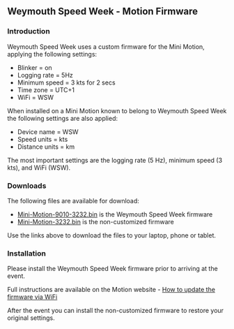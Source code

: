 ## Weymouth Speed Week - Motion Firmware

### Introduction

Weymouth Speed Week uses a custom firmware for the Mini Motion, applying the following settings:

- Blinker = on
- Logging rate = 5Hz
- Minimum speed = 3 kts for 2 secs
- Time zone = UTC+1
- WiFi = WSW

When installed on a Mini Motion known to belong to Weymouth Speed Week the following settings are also applied:

- Device name = WSW
- Speed units = kts
- Distance units = km

The most important settings are the logging rate (5 Hz), minimum speed (3 kts), and WiFi (WSW).



### Downloads

The following files are available for download:

- [Mini-Motion-9010-3232.bin](firmware/Mini-Motion-9010-3232.bin) is the Weymouth Speed Week firmware
- [Mini-Motion-3232.bin](firmware/Mini-Motion-3232.bin) is the non-customized firmware

Use the links above to download the files to your laptop, phone or tablet.



### Installation

Please install the Weymouth Speed Week firmware prior to arriving at the event.

Full instructions are available on the Motion website - [How to update the firmware via WiFi](https://www.motion-gps.com/motion/documentation/firmware-update-wifi-mini.html)

After the event you can install the non-customized firmware to restore your original settings.
